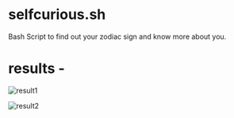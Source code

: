 # selfcurious.sh
Bash Script to find out your zodiac sign and know more about you.

# results -
![result1](https://github.com/yeolesanskruti/selfcurious.sh/assets/129084275/c65ed11d-7e34-430b-a669-86302e4bb433)

![result2](https://github.com/yeolesanskruti/selfcurious.sh/assets/129084275/3fa44ec2-0350-4dea-b058-ea99fac69f17)

